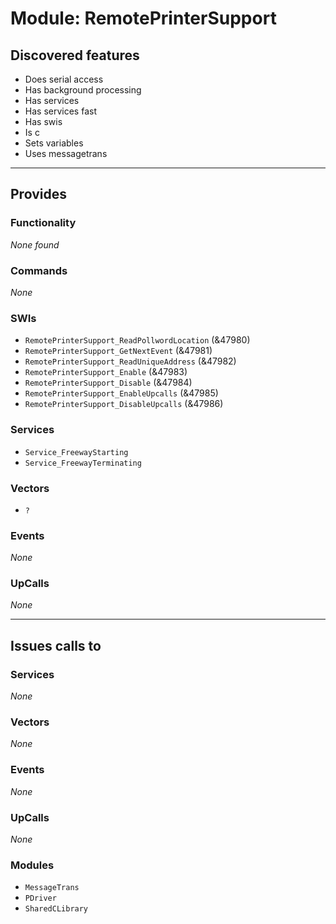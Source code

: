 # Module: RemotePrinterSupport

## Discovered features


* Does serial access
* Has background processing
* Has services
* Has services fast
* Has swis
* Is c
* Sets variables
* Uses messagetrans

---

## Provides

### Functionality


*None found*

### Commands


*None*


### SWIs


* `RemotePrinterSupport_ReadPollwordLocation` (&47980)
* `RemotePrinterSupport_GetNextEvent` (&47981)
* `RemotePrinterSupport_ReadUniqueAddress` (&47982)
* `RemotePrinterSupport_Enable` (&47983)
* `RemotePrinterSupport_Disable` (&47984)
* `RemotePrinterSupport_EnableUpcalls` (&47985)
* `RemotePrinterSupport_DisableUpcalls` (&47986)


### Services


* `Service_FreewayStarting`
* `Service_FreewayTerminating`


### Vectors


* `?`


### Events


*None*


### UpCalls


*None*


---

## Issues calls to

### Services


*None*


### Vectors


*None*


### Events


*None*


### UpCalls


*None*


### Modules


* `MessageTrans`
* `PDriver`
* `SharedCLibrary`


